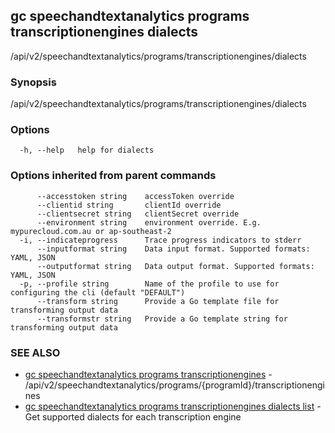 ## gc speechandtextanalytics programs transcriptionengines dialects

/api/v2/speechandtextanalytics/programs/transcriptionengines/dialects

### Synopsis

/api/v2/speechandtextanalytics/programs/transcriptionengines/dialects

### Options

```
  -h, --help   help for dialects
```

### Options inherited from parent commands

```
      --accesstoken string    accessToken override
      --clientid string       clientId override
      --clientsecret string   clientSecret override
      --environment string    environment override. E.g. mypurecloud.com.au or ap-southeast-2
  -i, --indicateprogress      Trace progress indicators to stderr
      --inputformat string    Data input format. Supported formats: YAML, JSON
      --outputformat string   Data output format. Supported formats: YAML, JSON
  -p, --profile string        Name of the profile to use for configuring the cli (default "DEFAULT")
      --transform string      Provide a Go template file for transforming output data
      --transformstr string   Provide a Go template string for transforming output data
```

### SEE ALSO

* [gc speechandtextanalytics programs transcriptionengines](gc_speechandtextanalytics_programs_transcriptionengines.html)	 - /api/v2/speechandtextanalytics/programs/{programId}/transcriptionengines
* [gc speechandtextanalytics programs transcriptionengines dialects list](gc_speechandtextanalytics_programs_transcriptionengines_dialects_list.html)	 - Get supported dialects for each transcription engine


